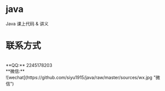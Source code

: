 # java
Java 课上代码 & 讲义
# 联系方式
<br />
**QQ:** 2245178203
<br />
**微信:**
<br />
![wechat](https://github.com/siyu1915/java/raw/master/sources/wx.jpg "微信")

